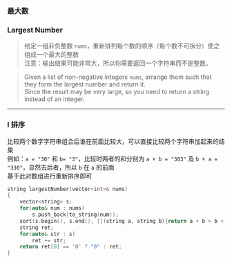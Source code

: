 ### 最大数
### Largest Number

> 给定一组非负整数 `nums`，重新排列每个数的顺序（每个数不可拆分）使之组成一个最大的整数  
> 注意：输出结果可能非常大，所以你需要返回一个字符串而不是整数。  

> Given a list of non-negative integers `nums`, arrange them such that they form the largest number and return it.  
> Since the result may be very large, so you need to return a string instead of an integer.  

----------

### I 排序

比较两个数字字符串组合后谁在前面比较大，可以直接比较两个字符串加起来的结果  
例如：`a = "30"` 和 `b= "3"`，比较时两者的和分别为 `a + b = "303"` 及 `b + a = "330"`，显然去后者，所以 `b` 在 `a` 的前面  
基于此对数组进行重新排序即可  

```cpp
string largestNumber(vector<int>& nums) 
{
    vector<string> s;
    for(auto& num : nums)
        s.push_back(to_string(num));
    sort(s.begin(), s.end(), [](string a, string b){return a + b > b + a;});
    string ret;
    for(auto& str : s)
        ret += str;
    return ret[0] == '0' ? "0" : ret;
}
```
